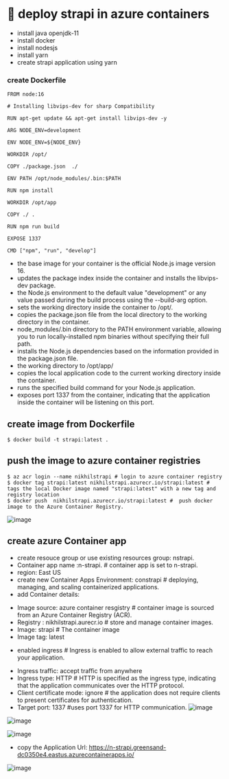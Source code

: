 # 🚀 deploy strapi in azure containers

- install java openjdk-11
- install docker
- install nodesjs
- install yarn
-  create strapi application using yarn 

### create Dockerfile
```
FROM node:16

# Installing libvips-dev for sharp Compatibility

RUN apt-get update && apt-get install libvips-dev -y

ARG NODE_ENV=development

ENV NODE_ENV=${NODE_ENV}

WORKDIR /opt/

COPY ./package.json  ./

ENV PATH /opt/node_modules/.bin:$PATH

RUN npm install

WORKDIR /opt/app

COPY ./ .

RUN npm run build

EXPOSE 1337

CMD ["npm", "run", "develop"]
```
- the base image for your container is the official Node.js image version 16.
- updates the package index inside the container and installs the libvips-dev package.
- the Node.js environment to the default value "development" or any value passed during the build process using the --build-arg option.
- sets the working directory inside the container to /opt/.
- copies the package.json file from the local directory to the working directory in the container.
- node_modules/.bin directory to the PATH environment variable, allowing you to run locally-installed npm binaries without specifying their full path.
- installs the Node.js dependencies based on the information provided in the package.json file.
- the working directory to /opt/app/
- copies the local application code to the current working directory inside the container.
- runs the specified build command for your Node.js application.
- exposes port 1337 from the container, indicating that the application inside the container will be listening on this port.

## create image from Dockerfile
```
$ docker build -t strapi:latest .
````
## push the image to azure container registries
```
$ az acr login --name nikhilstrapi # login to azure container registry
$ docker tag strapi:latest nikhilstrapi.azurecr.io/strapi:latest # tags the local Docker image named "strapi:latest" with a new tag and registry location
$ docker push  nikhilstrapi.azurecr.io/strapi:latest #  push docker image to the Azure Container Registry.
```
![image](https://github.com/nikhilk1699/azure-container-strapi-app/assets/109533285/68658bc5-34ca-426f-a4e4-9ad982d312f6)

## create azure Container app
- create resouce group or use existing resources group: nstrapi.  
- Container app name :n-strapi. # container app is set to n-strapi.
- region: East US
- create new Container Apps Environment: constrapi # deploying, managing, and scaling containerized applications.
- add Container details:
* Image source: azure container resgistry # container image is sourced from an Azure Container Registry (ACR).
* Registry : nikhilstrapi.aurecr.io # store and manage container images.
* Image: strapi # The container image
* Image tag: latest
- enabled ingress # Ingress is enabled to allow external traffic to reach your application.
* Ingress traffic: accept traffic from anywhere
* Ingress type: HTTP # HTTP is specified as the ingress type, indicating that the application communicates over the HTTP protocol.
* Client certificate mode: ignore # the application does not require clients to present certificates for authentication.
* Target port: 1337 #uses port 1337 for HTTP communication.
![image](https://github.com/nikhilk1699/azure-container-strapi-app/assets/109533285/bf52f339-9423-4e94-9a79-13afdc422037)

![image](https://github.com/nikhilk1699/azure-container-strapi-app/assets/109533285/b4977586-dc2e-468b-b1a0-d475ce53828f)

![image](https://github.com/nikhilk1699/azure-container-strapi-app/assets/109533285/cc590a58-cc52-4c3b-a68e-f39c2e03f6b5)

- copy the Application Url: https://n-strapi.greensand-dc0350e4.eastus.azurecontainerapps.io/

![image](https://github.com/nikhilk1699/azure-container-strapi-app/assets/109533285/de98cc5a-c713-49cc-8141-c90a262bac6b)

  






